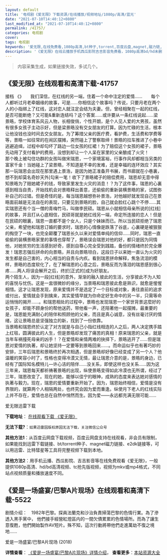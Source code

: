 ```yaml
---
layout: default
title: '电视剧《爱无限》下载资源/在线播放/视频地址/1080p/高清/蓝光'
date: "2021-07-10T14:40:12+0800"
last_modified_at: "2021-07-10T14:40:12+0800"
permalink: /41757/
categories: 电视剧
cover:
tags: 电视剧
keywords: '爱无限,在线免费看,1080p高清,bt种子,torrent,百度云盘,magnet,磁力链,迅雷下载资源'
description: '《爱无限》在线云播放手机西瓜影院吉吉影音免费看，1080p高清bd/hd未删减完整版和tc抢先枪版，mkv/mp4格式，附带bt/torrent种子、magnet/磁力链、百度云盘、网盘资源迅雷下载链接'
---
```


>内容采集生成，如果链接失效，多试几个。


## 《爱无限》在线观看和高清下载-41757

接档 《</span>》</span>　　我们深信，在红线的另一端，住着一个命中注定的爱情……　　每个人都听过月老牵姻缘的故事，可是……你相信这个故事吗？传说，只要月老在两个人的小指绑上了红线，这对恋人就注定会结为夫妻。但，曾经相聚在一起的红线，是否可能断绝？又可能&amp;重新连结吗？这个答案……或许要从一条红线说起&hellip;…梁景晧，学校体育系风云人物，长相俊俏，个性开朗，是个人见人爱的大男孩，虽然有很多女孩子主动示好，但是梁景晧没有交女朋友的打算。因为忙碌的生活，根本让他没钱也没时间去交女朋友。为了筹措父亲的医疗费，看护费，生活费和学费等等，景晧一如往常的在闹区摆摊，突然碰上了警察取缔！景晧的拉车推进了小巷中逃避追缉，过程中却勾坏了路边一位女孩的红裙！为了赔偿这个女孩的裙子，景晧先动用了支付看护的费用，没想到却让一个人呆在家里的父亲酿成了火灾！<br />那个晚上被勾住功群的女孩叫做宋瑞恩，一个家境富裕，行事作风却都相当另类的富家千金！当她碰上了梁景晧，不知道是不幸的发难，还是幸福的连环效应？其实那一玩瑞恩会出现在那里遇上景浩，是因为她正准备开书展，而书廊就在小巷裏，想不到却莫名奇妙天外[勾来一笔！收下了景晧裙子的赔偿费用，瑞恩却无意中得知景晧为了赔她裙子的钱，导致家里发生火灾的消息！？为了这件事，瑞恩的心裏感到相当自责，开始找机会对景晧释出善意，还偷偷的重新装横景晧的家，试图弥补自己的过错。但是奇怪的是，每当瑞恩越想弥补景浩，对他越好就发现自己在景晧面前越是无法自在的表现，只要见到景晧的脸，自己就会脸红心跳个不停&hellip;…其实瑞恩还有个当一僧的青梅竹马，叫做李民硕。瑞恩从小就相信母亲所说的[红线]的故事，并且打从心底相信，民硕哥就是她红线另一端，命定所连接的恋人！但是在民硕的眼裏，瑞恩一直都不是个女人，只是个妹妹而已。所以当民硕拒绝了瑞恩父亲，希望他和瑞恩订婚的要求时，瑞恩的心情像是跌落了谷底，心裏硬是被狠狠的掏空了一块，也完全颠覆了瑞恩长久以来对爱情单纯的信仰……同时，瑞恩一直偷偷的装横景晧家里的事情也穿帮了，景晧误会瑞恩对他的好，都只是因为同情他，对她贫穷的生活感到好奇，感到自尊心完全受到践踏，备份的情绪终於完全爆发！瑞恩志强后拼命的向景晧，并且向景晧坦白，这段日子以来她一直认为火灾的发生都是自己害的，内心相当的自责与内疚。看到瑞恩拼命解释，焦急流泪的模样，景晧的态度软化了，在了解瑞恩的心意之后，景晧反而为落泪的瑞恩感到很心疼……两人将误会解开之后，终於[正式的]成为好朋友。<br />两个陌生人，因为一段[红线]的意外，渐渐的融入彼此的生活，分享彼此不为人知的喜悦与忧伤。这是一盅很微妙的缘分，当景晧和瑞恩彼此愈是熟识，就愈是惺惺相惜。这才让瑞恩发现，原来爱情并不是选定了一个目标或对象，勇往直前的追求或付出，爱情就会手到擒来，其实爱情早就为你命定好生命中的另一半，只需等命运悄悄的揭开……。和瑞恩相处的过程中，景晧也发现瑞恩一个家世背景这麼好的女孩子，却能不顾身份的帮他送药，带他看一声，还陪著他一起摆摊，最重要的是，瑞恩能充满耐心的陪伴和照顾他的父亲，而且是真心诚意，没有丝毫讨厌的情绪，这让景晧总是坚强独立的新，找到了一份依靠。<br />当景晧和瑞恩终於认定了对方就是与自己小指红线相连的人之后，两人决定携手踏上红毯，圆满彼此的人生，但是景晧却发现了痛苦的真相！原来瑞恩的父亲，就是当年车祸撞死母亲的凶手！？在爱情和亲情两难的抉择下，景晧逃开了&hellip;…但是瑞恩对爱情的执著，却让她坚持一定要等到景晧回来……。而命运似乎也有著巧妙的安排，三年后瑞恩和景晧终於再次相遇，但是景晧却好像已经变成了另一个人？他温暖的笑容小时了，性格也变得冷漠又无情，最让瑞恩介意的是，景晧的身边，已经有了国际知名模特儿&mdash;许心洁的陪伴……没关系，即使这样也没关系……因为这三年来，瑞恩每天都祈祷著景晧的出现，纵使景晧变得如此冷漠也无所谓，经过了三年，瑞恩改变了。现在的她，能够以佳宁的眼神，成熟的态度来表达她对感情的执著与毅力。现在，瑞恩的爱情要重新开始了。因为，瑞恩始终相信，爱情是没有界限的，就算两个人相隔两处，也终究会因为爱而重逢。纵使月下老人的红线实际上并不存在，爱情也总在自然中悄然而生。因为爱——永远都充满无限可能&hellip;…


爱无限迅雷下载

**下载地址**： [在线观看下载 《爱无限》](https://www.993dy.com//vod-detail-id-10517.html) 


**无法下载?**：`如果迅雷因版权原因无法下载，关注微信公众号 `

**其他方法1**：从百度云网盘下载视频，百度云网盘支持在线观看，非会员有限制，如果能找到迅雷下载链接、bt/torrent种子、magnet磁力链接、e2dk链接等，可以用迅雷、比特彗星等工具将完整视频下载到本地。

**其他方法2**：用手机云播、西瓜影院、吉吉影音等在线免费观看《爱无限》，一般提供1080p高清、hd/bd高清视频、tc抢先版视频，视频为mkv或mp4格式，不同站点视频质量和播放速度不同。


## 《爱是一场盛宴/巴黎A片现场》在线观看和高清下载-5522

剧情介绍：　1982年巴黎。探員法蘭克和沙治負責掃蕩巴黎的色情行業。為了滲透入黑手黨中， 他們接手經營紅燈區内的一間欠債累累的色情場所。而為了讓生意復甦，他們開始製作AV短片。殊不知，這次行動將帶他們走進萬劫不復之境地……


爱是一场盛宴/巴黎A片现场 (2018)

**详情查看**： [《爱是一场盛宴/巴黎A片现场》详情介绍](/movie/5522/)， **查看更多**：[本站资源大全](/movie/t/all/)

